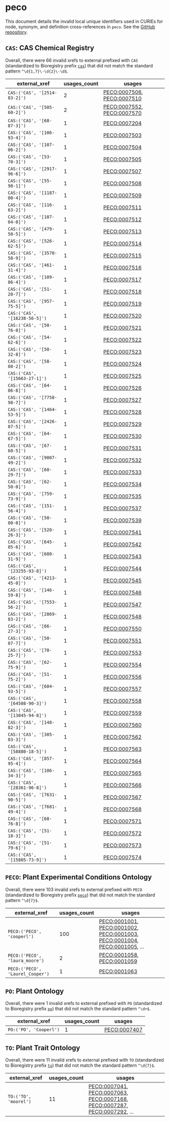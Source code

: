 # peco

This document details the invalid local unique identifiers used in CURIEs
for node, synonym, and definition cross-references in `peco`. See the [GitHub repository](https://github.com/Planteome/plant-experimental-conditions-ontology).


## `CAS`: CAS Chemical Registry

Overall, there were 66 invalid
xrefs to external prefixed with `CAS` (standardized to Bioregistry
prefix [`cas`](https://bioregistry.io/cas)) that
did not match the standard pattern `^\d{1,7}\-\d{2}\-\d$`.

| external_xref                 |   usages_count | usages                                                                                                                   |
|-------------------------------|----------------|--------------------------------------------------------------------------------------------------------------------------|
| `CAS:('CAS', '[2514-83-2]')`  |              2 | [PECO:0007506](http://purl.obolibrary.org/obo/PECO_0007506), [PECO:0007510](http://purl.obolibrary.org/obo/PECO_0007510) |
| `CAS:('CAS', '[505-60-2]')`   |              2 | [PECO:0007552](http://purl.obolibrary.org/obo/PECO_0007552), [PECO:0007570](http://purl.obolibrary.org/obo/PECO_0007570) |
| `CAS:('CAS', '[68-87-3]')`    |              1 | [PECO:0007204](http://purl.obolibrary.org/obo/PECO_0007204)                                                              |
| `CAS:('CAS', '[106-93-4]')`   |              1 | [PECO:0007503](http://purl.obolibrary.org/obo/PECO_0007503)                                                              |
| `CAS:('CAS', '[107-06-2]')`   |              1 | [PECO:0007504](http://purl.obolibrary.org/obo/PECO_0007504)                                                              |
| `CAS:('CAS', '[53-70-3]')`    |              1 | [PECO:0007505](http://purl.obolibrary.org/obo/PECO_0007505)                                                              |
| `CAS:('CAS', '[2917-96-6]')`  |              1 | [PECO:0007507](http://purl.obolibrary.org/obo/PECO_0007507)                                                              |
| `CAS:('CAS', '[55-98-1]')`    |              1 | [PECO:0007508](http://purl.obolibrary.org/obo/PECO_0007508)                                                              |
| `CAS:('CAS', '[1187-00-4]')`  |              1 | [PECO:0007509](http://purl.obolibrary.org/obo/PECO_0007509)                                                              |
| `CAS:('CAS', '[116-63-2]')`   |              1 | [PECO:0007511](http://purl.obolibrary.org/obo/PECO_0007511)                                                              |
| `CAS:('CAS', '[107-04-0]')`   |              1 | [PECO:0007512](http://purl.obolibrary.org/obo/PECO_0007512)                                                              |
| `CAS:('CAS', '[479-50-5]')`   |              1 | [PECO:0007513](http://purl.obolibrary.org/obo/PECO_0007513)                                                              |
| `CAS:('CAS', '[526-62-5]')`   |              1 | [PECO:0007514](http://purl.obolibrary.org/obo/PECO_0007514)                                                              |
| `CAS:('CAS', '[3570-58-9]')`  |              1 | [PECO:0007515](http://purl.obolibrary.org/obo/PECO_0007515)                                                              |
| `CAS:('CAS', '[461-31-4]')`   |              1 | [PECO:0007516](http://purl.obolibrary.org/obo/PECO_0007516)                                                              |
| `CAS:('CAS', '[109-86-4]')`   |              1 | [PECO:0007517](http://purl.obolibrary.org/obo/PECO_0007517)                                                              |
| `CAS:('CAS', '[51-20-7]')`    |              1 | [PECO:0007518](http://purl.obolibrary.org/obo/PECO_0007518)                                                              |
| `CAS:('CAS', '[957-75-5]')`   |              1 | [PECO:0007519](http://purl.obolibrary.org/obo/PECO_0007519)                                                              |
| `CAS:('CAS', '[16238-56-5]')` |              1 | [PECO:0007520](http://purl.obolibrary.org/obo/PECO_0007520)                                                              |
| `CAS:('CAS', '[50-76-0]')`    |              1 | [PECO:0007521](http://purl.obolibrary.org/obo/PECO_0007521)                                                              |
| `CAS:('CAS', '[54-62-6]')`    |              1 | [PECO:0007522](http://purl.obolibrary.org/obo/PECO_0007522)                                                              |
| `CAS:('CAS', '[50-32-8]')`    |              1 | [PECO:0007523](http://purl.obolibrary.org/obo/PECO_0007523)                                                              |
| `CAS:('CAS', '[58-08-2]')`    |              1 | [PECO:0007524](http://purl.obolibrary.org/obo/PECO_0007524)                                                              |
| `CAS:('CAS', '[15663-27-1]')` |              1 | [PECO:0007525](http://purl.obolibrary.org/obo/PECO_0007525)                                                              |
| `CAS:('CAS', '[64-86-8]')`    |              1 | [PECO:0007526](http://purl.obolibrary.org/obo/PECO_0007526)                                                              |
| `CAS:('CAS', '[7758-98-7]')`  |              1 | [PECO:0007527](http://purl.obolibrary.org/obo/PECO_0007527)                                                              |
| `CAS:('CAS', '[1464-53-5]')`  |              1 | [PECO:0007528](http://purl.obolibrary.org/obo/PECO_0007528)                                                              |
| `CAS:('CAS', '[2426-07-5]')`  |              1 | [PECO:0007529](http://purl.obolibrary.org/obo/PECO_0007529)                                                              |
| `CAS:('CAS', '[64-67-5]')`    |              1 | [PECO:0007530](http://purl.obolibrary.org/obo/PECO_0007530)                                                              |
| `CAS:('CAS', '[67-68-5]')`    |              1 | [PECO:0007531](http://purl.obolibrary.org/obo/PECO_0007531)                                                              |
| `CAS:('CAS', '[9007-49-2]')`  |              1 | [PECO:0007532](http://purl.obolibrary.org/obo/PECO_0007532)                                                              |
| `CAS:('CAS', '[60-29-7]')`    |              1 | [PECO:0007533](http://purl.obolibrary.org/obo/PECO_0007533)                                                              |
| `CAS:('CAS', '[62-50-0]')`    |              1 | [PECO:0007534](http://purl.obolibrary.org/obo/PECO_0007534)                                                              |
| `CAS:('CAS', '[759-73-9]')`   |              1 | [PECO:0007535](http://purl.obolibrary.org/obo/PECO_0007535)                                                              |
| `CAS:('CAS', '[151-56-4]')`   |              1 | [PECO:0007537](http://purl.obolibrary.org/obo/PECO_0007537)                                                              |
| `CAS:('CAS', '[50-00-0]')`    |              1 | [PECO:0007539](http://purl.obolibrary.org/obo/PECO_0007539)                                                              |
| `CAS:('CAS', '[520-26-3]')`   |              1 | [PECO:0007541](http://purl.obolibrary.org/obo/PECO_0007541)                                                              |
| `CAS:('CAS', '[645-05-6]')`   |              1 | [PECO:0007542](http://purl.obolibrary.org/obo/PECO_0007542)                                                              |
| `CAS:('CAS', '[680-31-9]')`   |              1 | [PECO:0007543](http://purl.obolibrary.org/obo/PECO_0007543)                                                              |
| `CAS:('CAS', '[23255-93-8]')` |              1 | [PECO:0007544](http://purl.obolibrary.org/obo/PECO_0007544)                                                              |
| `CAS:('CAS', '[4213-45-0]')`  |              1 | [PECO:0007545](http://purl.obolibrary.org/obo/PECO_0007545)                                                              |
| `CAS:('CAS', '[146-59-8]')`   |              1 | [PECO:0007546](http://purl.obolibrary.org/obo/PECO_0007546)                                                              |
| `CAS:('CAS', '[7553-56-2]')`  |              1 | [PECO:0007547](http://purl.obolibrary.org/obo/PECO_0007547)                                                              |
| `CAS:('CAS', '[2869-83-2]')`  |              1 | [PECO:0007548](http://purl.obolibrary.org/obo/PECO_0007548)                                                              |
| `CAS:('CAS', '[66-27-3]')`    |              1 | [PECO:0007550](http://purl.obolibrary.org/obo/PECO_0007550)                                                              |
| `CAS:('CAS', '[50-07-7]')`    |              1 | [PECO:0007551](http://purl.obolibrary.org/obo/PECO_0007551)                                                              |
| `CAS:('CAS', '[70-25-7]')`    |              1 | [PECO:0007553](http://purl.obolibrary.org/obo/PECO_0007553)                                                              |
| `CAS:('CAS', '[62-75-9]')`    |              1 | [PECO:0007554](http://purl.obolibrary.org/obo/PECO_0007554)                                                              |
| `CAS:('CAS', '[51-75-2]')`    |              1 | [PECO:0007556](http://purl.obolibrary.org/obo/PECO_0007556)                                                              |
| `CAS:('CAS', '[684-93-5]')`   |              1 | [PECO:0007557](http://purl.obolibrary.org/obo/PECO_0007557)                                                              |
| `CAS:('CAS', '[64508-90-3]')` |              1 | [PECO:0007558](http://purl.obolibrary.org/obo/PECO_0007558)                                                              |
| `CAS:('CAS', '[13045-94-8]')` |              1 | [PECO:0007559](http://purl.obolibrary.org/obo/PECO_0007559)                                                              |
| `CAS:('CAS', '[148-82-3]')`   |              1 | [PECO:0007560](http://purl.obolibrary.org/obo/PECO_0007560)                                                              |
| `CAS:('CAS', '[305-03-3]')`   |              1 | [PECO:0007562](http://purl.obolibrary.org/obo/PECO_0007562)                                                              |
| `CAS:('CAS', '[58880-18-5]')` |              1 | [PECO:0007563](http://purl.obolibrary.org/obo/PECO_0007563)                                                              |
| `CAS:('CAS', '[857-95-4]')`   |              1 | [PECO:0007564](http://purl.obolibrary.org/obo/PECO_0007564)                                                              |
| `CAS:('CAS', '[106-34-3]')`   |              1 | [PECO:0007565](http://purl.obolibrary.org/obo/PECO_0007565)                                                              |
| `CAS:('CAS', '[28361-96-8]')` |              1 | [PECO:0007566](http://purl.obolibrary.org/obo/PECO_0007566)                                                              |
| `CAS:('CAS', '[7631-90-5]')`  |              1 | [PECO:0007567](http://purl.obolibrary.org/obo/PECO_0007567)                                                              |
| `CAS:('CAS', '[7681-49-4]')`  |              1 | [PECO:0007568](http://purl.obolibrary.org/obo/PECO_0007568)                                                              |
| `CAS:('CAS', '[68-76-8]')`    |              1 | [PECO:0007571](http://purl.obolibrary.org/obo/PECO_0007571)                                                              |
| `CAS:('CAS', '[51-18-3]')`    |              1 | [PECO:0007572](http://purl.obolibrary.org/obo/PECO_0007572)                                                              |
| `CAS:('CAS', '[51-79-6]')`    |              1 | [PECO:0007573](http://purl.obolibrary.org/obo/PECO_0007573)                                                              |
| `CAS:('CAS', '[15805-73-9]')` |              1 | [PECO:0007574](http://purl.obolibrary.org/obo/PECO_0007574)                                                              |

## `PECO`: Plant Experimental Conditions Ontology

Overall, there were 103 invalid
xrefs to external prefixed with `PECO` (standardized to Bioregistry
prefix [`peco`](https://bioregistry.io/peco)) that
did not match the standard pattern `^\d{7}$`.

| external_xref                    |   usages_count | usages                                                                                                                                                                                                                                                                                                               |
|----------------------------------|----------------|----------------------------------------------------------------------------------------------------------------------------------------------------------------------------------------------------------------------------------------------------------------------------------------------------------------------|
| `PECO:('PECO', 'cooperl')`       |            100 | [PECO:0001001](http://purl.obolibrary.org/obo/PECO_0001001), [PECO:0001002](http://purl.obolibrary.org/obo/PECO_0001002), [PECO:0001003](http://purl.obolibrary.org/obo/PECO_0001003), [PECO:0001004](http://purl.obolibrary.org/obo/PECO_0001004), [PECO:0001005](http://purl.obolibrary.org/obo/PECO_0001005), ... |
| `PECO:('PECO', 'laura_moore')`   |              2 | [PECO:0001058](http://purl.obolibrary.org/obo/PECO_0001058), [PECO:0001059](http://purl.obolibrary.org/obo/PECO_0001059)                                                                                                                                                                                             |
| `PECO:('PECO', 'Laurel_Cooper')` |              1 | [PECO:0001063](http://purl.obolibrary.org/obo/PECO_0001063)                                                                                                                                                                                                                                                          |

## `PO`: Plant Ontology

Overall, there were 1 invalid
xrefs to external prefixed with `PO` (standardized to Bioregistry
prefix [`po`](https://bioregistry.io/po)) that
did not match the standard pattern `^\d+$`.

| external_xref          |   usages_count | usages                                                      |
|------------------------|----------------|-------------------------------------------------------------|
| `PO:('PO', 'Cooperl')` |              1 | [PECO:0007407](http://purl.obolibrary.org/obo/PECO_0007407) |

## `TO`: Plant Trait Ontology

Overall, there were 11 invalid
xrefs to external prefixed with `TO` (standardized to Bioregistry
prefix [`to`](https://bioregistry.io/to)) that
did not match the standard pattern `^\d{7}$`.

| external_xref         |   usages_count | usages                                                                                                                                                                                                                                                                                                               |
|-----------------------|----------------|----------------------------------------------------------------------------------------------------------------------------------------------------------------------------------------------------------------------------------------------------------------------------------------------------------------------|
| `TO:('TO', 'moorel')` |             11 | [PECO:0007041](http://purl.obolibrary.org/obo/PECO_0007041), [PECO:0007063](http://purl.obolibrary.org/obo/PECO_0007063), [PECO:0007168](http://purl.obolibrary.org/obo/PECO_0007168), [PECO:0007287](http://purl.obolibrary.org/obo/PECO_0007287), [PECO:0007292](http://purl.obolibrary.org/obo/PECO_0007292), ... |

